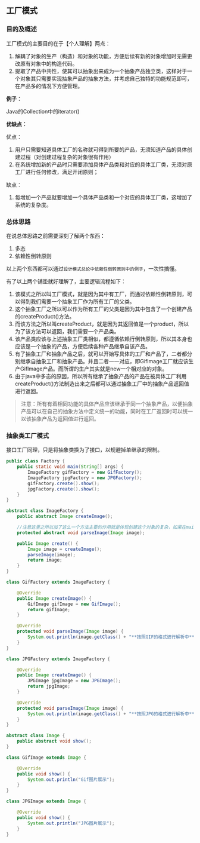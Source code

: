 ## 工厂模式

### 目的及概述

工厂模式的主要目的在于【个人理解】两点：

1.  解耦了对象的生产（构造）和对象的功能，方便后续有新的对象增加时无需更改原有对象中的构造代码。
2. 提取了产品中共性，使其可以抽象出来成为一个抽象产品独立类，这样对于一个对象其只需要实现抽象产品的抽象方法，并考虑自己独特的功能规范即可，在产品多的情况下方便管理。

**例子：**

Java的Collection中的iterator()

**优缺点：**

优点：

1. 用户只需要知道具体工厂的名称就可得到所要的产品，无须知道产品的具体创建过程（对创建过程复杂的对象很有作用）
2. 在系统增加新的产品时只需要添加具体产品类和对应的具体工厂类，无须对原工厂进行任何修改，满足开闭原则；

缺点：

1. 每增加一个产品就要增加一个具体产品类和一个对应的具体工厂类，这增加了系统的复杂度。

### 总体思路

在说总体思路之前需要深刻了解两个东西：

1. 多态
2. 依赖性倒转原则

以上两个东西都可以通过`设计模式总论中依赖性倒转原则中的例子`，一次性搞懂。

有了以上两个铺垫就好理解了，主要逻辑流程如下：

1. 该模式之所以叫工厂模式，就是因为其中有工厂，而通过依赖性倒转原则，可以得到我们需要一个抽象工厂作为所有工厂的父类。
2. 这个抽象工厂之所以可以作为所有工厂的父类是因为其中包含了一个创建产品的createProduct()方法。
3. 而该方法之所以叫createProduct，就是因为其返回值是一个product，所以为了该方法可以返回，我们需要一个产品类。
4. 该产品类应该与上述抽象工厂类相似，都遵循依赖行倒转原则，所以其本身也应该是一个抽象的产品，方便后续各种产品继承自该产品。
5. 有了抽象工厂和抽象产品之后，就可以开始写具体的工厂和产品了，二者都分别继承自抽象工厂和抽象产品。并且二者一一对应，即GifImage工厂就应该生产GifImage产品。而所谓的生产其实就是new一个相对应的对象。
6. 由于java中多态的原因，所以所有继承了抽象产品的产品在被具体工厂利用createProduct()方法制造出来之后都可以通过抽象工厂中的抽象产品返回值进行返回。

> 注意：所有有着相同功能的具体产品应该继承于同一个抽象产品，以便抽象产品可以在自己的抽象方法中定义统一的功能，同时在工厂返回时可以统一以该抽象产品为返回值进行返回。

### 抽象类工厂模式

接口工厂同理，只是将抽象类换为了接口，以规避掉单继承的限制。

```java
public class Factory {
    public static void main(String[] args) {
        ImageFactory gifFactory = new GifFactory();
        ImageFactory jpgFactory = new JPGFactory();
        gifFactory.create().show();
        jpgFactory.create().show();
    }
}

abstract class ImageFactory {
    public abstract Image createImage();

    //注意这里之所以加了这么一个方法主要的作用就是体现创建这个对象的复杂，如果在main函数中创建的话，创建两个对象就需要4行，如果创建步骤更多则更麻烦
    protected abstract void parseImage(Image image);

    public Image create() {
        Image image = createImage();
        parseImage(image);
        return image;
    }
}

class GifFactory extends ImageFactory {

    @Override
    public Image createImage() {
        GifImage gifImage = new GifImage();
        return gifImage;
    }

    @Override
    protected void parseImage(Image image) {
        System.out.println(image.getClass() + "**按照GIF的格式进行解析中**");
    }
}

class JPGFactory extends ImageFactory {

    @Override
    public Image createImage() {
        JPGImage jpgImage = new JPGImage();
        return jpgImage;
    }

    @Override
    protected void parseImage(Image image) {
        System.out.println(image.getClass() + "**按照JPG的格式进行解析中**");
    }
}

abstract class Image {
    public abstract void show();
}

class GifImage extends Image {

    @Override
    public void show() {
        System.out.println("Gif图片展示");
    }
}

class JPGImage extends Image {

    @Override
    public void show() {
        System.out.println("JPG图片展示");
    }
}
```

